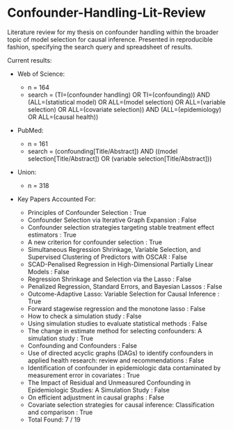 # Confounder-Handling-Lit-Review

Literature review for my thesis on confounder handling within the broader topic of model selection for causal inference.  Presented in reproducible fashion, specifying the search query and spreadsheet of results.

Current results:

* Web of Science:
  * n = 164
  * search = (TI=(confounder handling) OR TI=(confounding)) AND (ALL=(statistical model) OR ALL=(model selection) OR ALL=(variable selection) OR ALL=(covariate selection)) AND (ALL=(epidemiology) OR ALL=(causal health))

* PubMed:
  * n = 161
  * search = (confounding[Title/Abstract]) AND ((model selection[Title/Abstract]) OR (variable selection[Title/Abstract]))

* Union:
  * n = 318

* Key Papers Accounted For:
  * Principles of Confounder Selection : True
  * Confounder Selection via Iterative Graph Expansion : False
  * Confounder selection strategies targeting stable treatment effect estimators : True
  * A new criterion for confounder selection : True
  * Simultaneous Regression Shrinkage, Variable Selection, and Supervised Clustering of Predictors with OSCAR : False
  * SCAD-Penalised Regression in High-Dimensional Partially Linear Models : False
  * Regression Shrinkage and Selection via the Lasso : False
  * Penalized Regression, Standard Errors, and Bayesian Lassos : False
  * Outcome-Adaptive Lasso: Variable Selection for Causal Inference : True
  * Forward stagewise regression and the monotone lasso : False
  * How to check a simulation study : False
  * Using simulation studies to evaluate statistical methods : False
  * The change in estimate method for selecting confounders: A simulation study : True
  * Confounding and Confounders : False
  * Use of directed acyclic graphs (DAGs) to identify confounders in applied health research: review and recommendations : False
  * Identification of confounder in epidemiologic data contaminated by measurement error in covariates : True
  * The Impact of Residual and Unmeasured Confounding in Epidemiologic Studies: A Simulation Study : False
  * On efficient adjustment in causal graphs : False
  * Covariate selection strategies for causal inference: Classification and comparison : True
  * Total Found:  7 / 19

